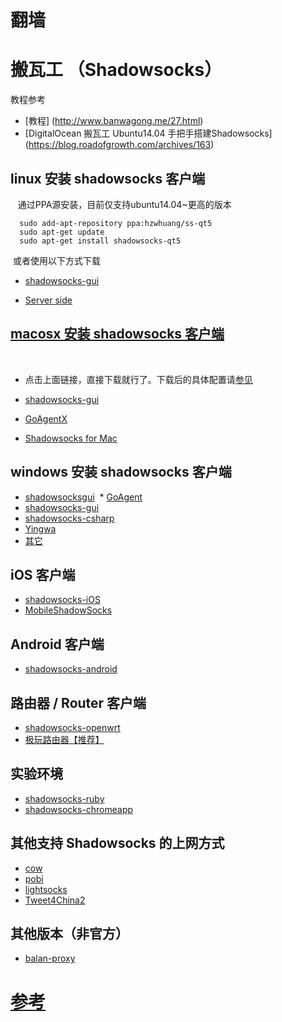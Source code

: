 # 翻墙

# 搬瓦工 （Shadowsocks）
  教程参考
  * [教程] (http://www.banwagong.me/27.html)
  * [DigitalOcean 搬瓦工 Ubuntu14.04 手把手搭建Shadowsocks] (https://blog.roadofgrowth.com/archives/163)
  
## linux 安装 shadowsocks 客户端
  
  通过PPA源安装，目前仅支持ubuntu14.04~更高的版本
  
  ```
    sudo add-apt-repository ppa:hzwhuang/ss-qt5
    sudo apt-get update
    sudo apt-get install shadowsocks-qt5
  ```
  或者使用以下方式下载
  
  * [shadowsocks-gui](https://github.com/shadowsocks/shadowsocks-gui)
  
  *  [Server side](https://shadowsocks.com/download.html)
  
## [macosx 安装 shadowsocks 客户端](https://github.com/shadowsocks/shadowsocks-iOS/releases/download/2.6.3/ShadowsocksX-2.6.3.dmg)
  
  * 点击上面链接，直接下载就行了。下载后的具体配置请[参见](https://www.godusevpn.mobi/mac-shadowsocks-tutorials.html)
  
  * [shadowsocks-gui](https://github.com/shadowsocks/shadowsocks-gui) 
  
  * [GoAgentX](https://github.com/ohdarling/GoAgentX) 
  
  * [Shadowsocks for Mac](https://github.com/shadowsocks/shadowsocks-iOS/wiki/Shadowsocks-for-OSX-Help) 
  
## windows 安装 shadowsocks 客户端

  * [shadowsocksgui](https://sourceforge.net/projects/shadowsocksgui/files/dist/)
  * [GoAgent](https://goagentplus.com/)
  * [shadowsocks-gui](https://github.com/shadowsocks/shadowsocks-gui)
  * [shadowsocks-csharp](https://github.com/clowwindy/shadowsocks-csharp) 
  * [Yingwa](https://github.com/dallascao/yingwa)  
  * [其它](https://cloud.cokebar.info/index.php/s/rKTIRmkNXn1VUZ4)

## iOS 客户端

  * [shadowsocks-iOS](https://github.com/shadowsocks/shadowsocks-iOS)
  * [MobileShadowSocks](https://github.com/linusyang/MobileShadowSocks) 
  
## Android 客户端

   * [shadowsocks-android](https://github.com/shadowsocks/shadowsocks-android)

## 路由器 / Router 客户端

   * [shadowsocks-openwrt](https://github.com/haohaolee/shadowsocks-openwrt)
   * [极玩路由器【推荐】](http://geewan.com/?r=4012)

## 实验环境

   * [shadowsocks-ruby](https://github.com/clowwindy/shadowsocks-ruby)
   * [shadowsocks-chromeapp](https://github.com/clowwindy/shadowsocks-chromeapp)

## 其他支持 Shadowsocks 的上网方式

   * [cow](https://github.com/cyfdecyf/cow)
   * [pobi](https://github.com/jackyz/pobi)
   * [lightsocks](https://github.com/clowwindy/lightsocks) 
   * [Tweet4China2](https://github.com/tuoxie007/Tweet4China2)

## 其他版本（非官方）

   * [balan-proxy](https://github.com/lerry/balan-proxy)
   
 # [参考](https://shadowsocks.com/client.html)
